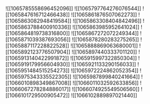 ![[1065785558696452096]]
![[1065797764276076544]]
![[1065847616712466438]]
![[1065861876507062273]]
![[1065863082948419584]]
![[1065863308404842496]]
![[1065863788400910336]]
![[1065863985952641024]]
![[1065864819738316800]]
![[1065867272072249344]]
![[1065871039387693056]]
![[1065878280283275265]]
![[1065887117228822528]]
![[1065888869063680001]]
![[1065892123776507904]]
![[1065897440333701120]]
![[1065913140422991872]]
![[1065915997322850304]]
![[1065919179956604930]]
![[1065921133290156033]]
![[1065951484515254273]]
![[1065972224862052354]]
![[1065975343335522305]]
![[1065987899840241664]]
![[1066010898349867008]]
![[1066011032592633856]]
![[1066067278284886017]]
![[1066074925549506560]]
![[1066101729500905472]]
![[1066102889897021440]]
